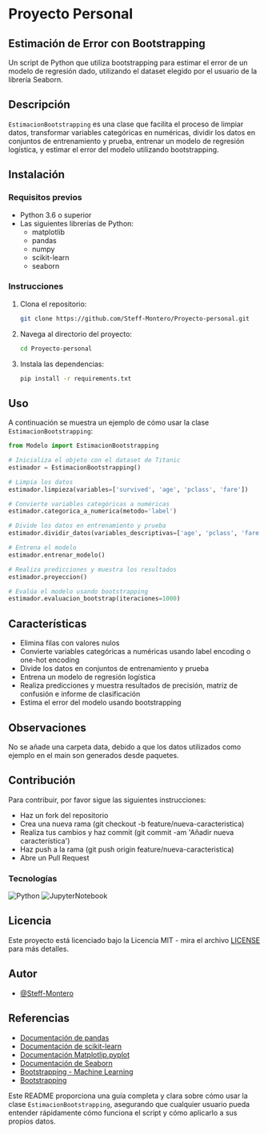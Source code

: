 
# Proyecto Personal

## Estimación de Error con Bootstrapping

Un script de Python que utiliza bootstrapping para estimar el error de un modelo de regresión dado, utilizando el dataset elegido por el usuario de la librería Seaborn.

## Descripción

`EstimacionBootstrapping` es una clase que facilita el proceso de limpiar datos, transformar variables categóricas en numéricas, dividir los datos en conjuntos de entrenamiento y prueba, entrenar un modelo de regresión logística, y estimar el error del modelo utilizando bootstrapping.

## Instalación

### Requisitos previos

- Python 3.6 o superior
- Las siguientes librerías de Python:
  - matplotlib
  - pandas
  - numpy
  - scikit-learn
  - seaborn

### Instrucciones

1. Clona el repositorio:
    ```bash
    git clone https://github.com/Steff-Montero/Proyecto-personal.git

    ```
2. Navega al directorio del proyecto:
    ```bash
    cd Proyecto-personal
    ```
3. Instala las dependencias:
    ```bash
    pip install -r requirements.txt
    ```

## Uso

A continuación se muestra un ejemplo de cómo usar la clase `EstimacionBootstrapping`:

```python
from Modelo import EstimacionBootstrapping

# Inicializa el objeto con el dataset de Titanic
estimador = EstimacionBootstrapping()

# Limpia los datos
estimador.limpieza(variables=['survived', 'age', 'pclass', 'fare'])

# Convierte variables categóricas a numéricas
estimador.categorica_a_numerica(metodo='label')

# Divide los datos en entrenamiento y prueba
estimador.dividir_datos(variables_descriptivas=['age', 'pclass', 'fare'], variable_objetivo='survived')

# Entrena el modelo
estimador.entrenar_modelo()

# Realiza predicciones y muestra los resultados
estimador.proyeccion()

# Evalúa el modelo usando bootstrapping
estimador.evaluacion_bootstrap(iteraciones=1000)
```

## Características
- Elimina filas con valores nulos
- Convierte variables categóricas a numéricas usando label encoding o one-hot encoding
- Divide los datos en conjuntos de entrenamiento y prueba
- Entrena un modelo de regresión logística
- Realiza predicciones y muestra resultados de precisión, matriz de confusión e informe de clasificación
- Estima el error del modelo usando bootstrapping

## Observaciones
No se añade una carpeta data, debido a que los datos utilizados como ejemplo en el main son generados desde paquetes.

## Contribución
Para contribuir, por favor sigue las siguientes instrucciones:

- Haz un fork del repositorio
- Crea una nueva rama (git checkout -b feature/nueva-caracteristica)
- Realiza tus cambios y haz commit (git commit -am 'Añadir nueva característica')
- Haz push a la rama (git push origin feature/nueva-caracteristica)
- Abre un Pull Request

### Tecnologías
![Python](https://img.shields.io/badge/-Python-0066CC)
![JupyterNotebook](https://img.shields.io/badge/-JupyterNotebook-FF8000)

## Licencia

Este proyecto está licenciado bajo la Licencia MIT - mira el archivo [LICENSE](LICENSE) para más detalles.

## Autor

- [@Steff-Montero](https://github.com/Steff-Montero)

## Referencias
- [Documentación de pandas](https://pandas.pydata.org/docs/)
- [Documentación de scikit-learn](https://scikit-learn.org/stable/)
- [Documentación Matplotlip.pyplot](https://matplotlib.org/3.5.3/api/_as_gen/matplotlib.pyplot.html)
- [Documentación de Seaborn](https://seaborn.pydata.org/)
- [Bootstrapping - Machine Learning](https://carpentries-incubator.github.io/machine-learning-novice-python/07-bootstrapping/index.html)
- [Bootstrapping](https://en.wikipedia.org/wiki/Bootstrapping_(statistics))

Este README proporciona una guía completa y clara sobre cómo usar la clase `EstimacionBootstrapping`, asegurando que cualquier usuario pueda entender rápidamente cómo funciona el script y cómo aplicarlo a sus propios datos.
